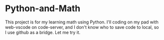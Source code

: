 # Python-and-Math
This project is for my learning math using Python.
I'll coding on my pad with web-vscode on code-server, and I don't know who to save code to local, so I use github as a bridge.
Let me try it.

